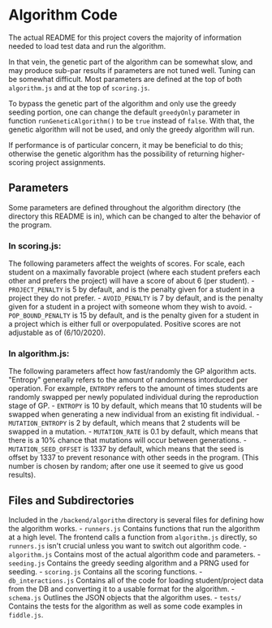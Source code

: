 # Algorithm Code

The actual README for this project covers the majority of information needed to load test data and run the algorithm.

In that vein, the genetic part of the algorithm can be somewhat slow, and may produce sub-par results if parameters are not tuned well. Tuning can be somewhat difficult. Most parameters are defined at the top of both `algorithm.js` and at the top of `scoring.js`.

To bypass the genetic part of the algorithm and only use the greedy seeding portion, one can change the default `greedyOnly` parameter in function `runGeneticAlgorithm()` to be `true` instead of `false`. With that, the genetic algorithm will not be used, and only the greedy algorithm will run.

If performance is of particular concern, it may be beneficial to do this; otherwise the genetic algorithm has the possibility of returning higher-scoring project assignments.

## Parameters
Some parameters are defined throughout the algorithm directory (the directory this README is in), which can be changed to alter the behavior of the program.

### In scoring.js:
The following parameters affect the weights of scores. For scale, each student on a maximally favorable project (where each student prefers each other and prefers the project) will have a score of about 6 (per student).
	- `PROJECT_PENALTY` is 5 by default, and is the penalty given for a student in a project they do not prefer.
	- `AVOID_PENALTY` is 7 by default, and is the penalty given for a student in a project with someone whom they wish to avoid.
	- `POP_BOUND_PENALTY` is 15 by default, and is the penalty given for a student in a project which is either full or overpopulated.
Positive scores are not adjustable as of (6/10/2020).

### In algorithm.js:
The following parameters affect how fast/randomly the GP algorithm acts. "Entropy" generally refers to the amount of randomness intorduced per operation. For example, `ENTROPY` refers to the amount of times students are randomly swapped per newly populated individual during the reproduction stage of GP.
	- `ENTROPY` is 10 by default, which means that 10 students will be swapped when generating a new individual from an existing fit individual.
	- `MUTATION_ENTROPY` is 2 by default, which means that 2 students will be swapped in a mutation.
	- `MUTATION_RATE` is 0.1 by default, which means that there is a 10% chance that mutations will occur between generations.
	- `MUTATION_SEED_OFFSET` is 1337 by default, which means that the seed is offset by 1337 to prevent resonance with other seeds in the program. (This number is chosen by random; after one use it seemed to give us good results).

## Files and Subdirectories
Included in the `/backend/algorithm` directory is several files for defining how the algorithm works.
	- `runners.js` Contains functions that run the algorithm at a high level. The frontend calls a function from `algorithm.js` directly, so `runners.js` isn't crucial unless you want to switch out algorithm code.
	- `algorithm.js` Contains most of the actual algorithm code and parameters.
	- `seeding.js` Contains the greedy seeding algorithm and a PRNG used for seeding.
	- `scoring.js` Contains all the scoring functions.
	- `db_interactions.js` Contains all of the code for loading student/project data from the DB and converting it to a usable format for the algorithm.
	- `schema.js` Outlines the JSON objects that the algorithm uses.
	- `tests/` Contains the tests for the algorithm as well as some code examples in `fiddle.js`.
